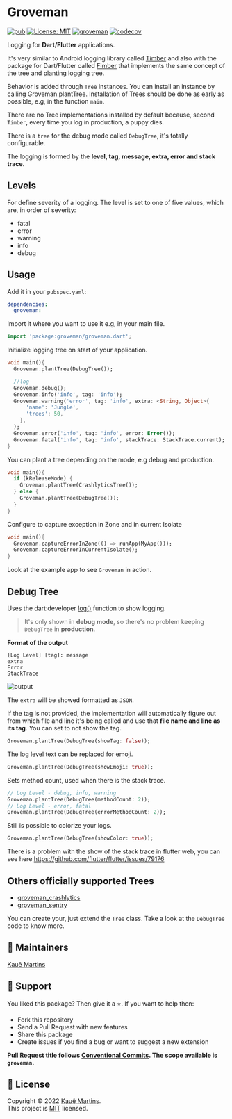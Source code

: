 # Groveman

[![pub](https://img.shields.io/pub/v/groveman.svg)](https://pub.dev/packages/groveman)
[![License: MIT][license_badge]][license_link]
[![groveman](https://github.com/kmartins/groveman/actions/workflows/groveman.yaml/badge.svg)](https://github.com/kmartins/groveman/actions/workflows/groveman.yaml)
[![codecov](https://codecov.io/gh/kmartins/groveman/branch/main/graph/badge.svg?flag=groveman)](https://codecov.io/gh/kmartins/groveman)

[license_badge]: https://img.shields.io/badge/license-MIT-blue.svg
[license_link]: https://opensource.org/licenses/MIT

Logging for **Dart/Flutter** applications.

It's very similar to Android logging library called [Timber](https://github.com/JakeWharton/timber) and also with the package for Dart/Flutter called [Fimber](https://github.com/magillus/flutter-fimber) that implements the same concept of the tree and planting logging tree.

Behavior is added through `Tree` instances. You can install an instance by calling Groveman.plantTree. Installation of Trees should be done as early as possible, e.g, in the function `main`.

There are no Tree implementations installed by default because, second `Timber`, every time you log in production, a puppy dies.

There is a `tree` for the debug mode called `DebugTree`, it's totally configurable.

The logging is formed by the **level, tag, message, extra, error and stack trace**.

## Levels

For define severity of a logging. The level is set to one of five values, which are, in order of severity:

- fatal
- error
- warning 
- info 
- debug

## Usage

Add it in your `pubspec.yaml`:

```yaml
dependencies:
  groveman:
```

Import it where you want to use it e.g, in your main file.

```dart
import 'package:groveman/groveman.dart';
```

Initialize logging tree on start of your application.

```dart
void main(){
  Groveman.plantTree(DebugTree());

  //log
  Groveman.debug();
  Groveman.info('info', tag: 'info');
  Groveman.warning('error', tag: 'info', extra: <String, Object>{
      'name': 'Jungle',
      'trees': 50,
    },
  );
  Groveman.error('info', tag: 'info', error: Error());
  Groveman.fatal('info', tag: 'info', stackTrace: StackTrace.current);
}
```

You can plant a tree depending on the mode, e.g debug and production.

```dart
void main(){
  if (kReleaseMode) {
    Groveman.plantTree(CrashlyticsTree());
  } else {
    Groveman.plantTree(DebugTree());
  }
}
```

Configure to capture exception in Zone and in current Isolate

```dart
void main(){
  Groveman.captureErrorInZone(() => runApp(MyApp()));
  Groveman.captureErrorInCurrentIsolate();
}
```

Look at the example app to see `Groveman` in action.

## Debug Tree

Uses the dart:developer [log()](https://api.flutter.dev/flutter/dart-developer/log.html) function to show logging.

>It's only shown in **debug mode**, so there's no problem keeping `DebugTree` in **production**.

**Format of the output**
```
[Log Level] [tag]: message
extra
Error
StackTrace
```

![output](https://raw.githubusercontent.com/kmartins/groveman/master/assets/output.png)

The `extra` will be showed formatted as `JSON`.

If the tag is not provided, the implementation will automatically figure out from which file and line it's being called and use that **file name and line as its tag**.
You can set to not show the tag.
```dart
Groveman.plantTree(DebugTree(showTag: false));
``` 

The log level text can be replaced for emoji.

```dart
Groveman.plantTree(DebugTree(showEmoji: true));
```

Sets method count, used when there is the stack trace.
```dart
// Log Level - debug, info, warning
Groveman.plantTree(DebugTree(methodCount: 2));
// Log Level - error, fatal
Groveman.plantTree(DebugTree(errorMethodCount: 2));
```

Still is possible to colorize your logs.

```dart
Groveman.plantTree(DebugTree(showColor: true));
```

There is a problem with the show of the stack trace in flutter web, you can see here https://github.com/flutter/flutter/issues/79176

## Others officially supported Trees

- [groveman_crashlytics](https://pub.dev/packages/groveman_crashlytics)
- [groveman_sentry](https://pub.dev/packages/groveman_sentry) 

You can create your, just extend the `Tree` class. 
Take a look at the `DebugTree` code to know more.

## 📝 Maintainers

[Kauê Martins](https://github.com/kmartins)

## 🤝 Support

You liked this package? Then give it a ⭐️. If you want to help then:

- Fork this repository
- Send a Pull Request with new features
- Share this package
- Create issues if you find a bug or want to suggest a new extension

**Pull Request title follows [Conventional Commits](https://www.conventionalcommits.org/en/v1.0.0/). The scope available is `groveman`.**

## 📝 License

Copyright © 2022 [Kauê Martins](https://github.com/kmartins).<br />
This project is [MIT](https://opensource.org/licenses/MIT) licensed.